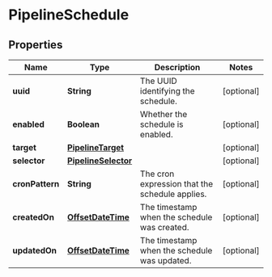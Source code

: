 # PipelineSchedule

## Properties
Name | Type | Description | Notes
------------ | ------------- | ------------- | -------------
**uuid** | **String** | The UUID identifying the schedule. |  [optional]
**enabled** | **Boolean** | Whether the schedule is enabled. |  [optional]
**target** | [**PipelineTarget**](PipelineTarget.md) |  |  [optional]
**selector** | [**PipelineSelector**](PipelineSelector.md) |  |  [optional]
**cronPattern** | **String** | The cron expression that the schedule applies. |  [optional]
**createdOn** | [**OffsetDateTime**](OffsetDateTime.md) | The timestamp when the schedule was created. |  [optional]
**updatedOn** | [**OffsetDateTime**](OffsetDateTime.md) | The timestamp when the schedule was updated. |  [optional]
